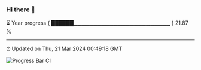 ### Hi there 👋

⏳ Year progress { ██████▁▁▁▁▁▁▁▁▁▁▁▁▁▁▁▁▁▁▁▁▁▁▁▁ } 21.87 %

---

⏰ Updated on Thu, 21 Mar 2024 00:49:18 GMT

![Progress Bar CI](https://github.com/liununu/liununu/workflows/Progress%20Bar%20CI/badge.svg)
